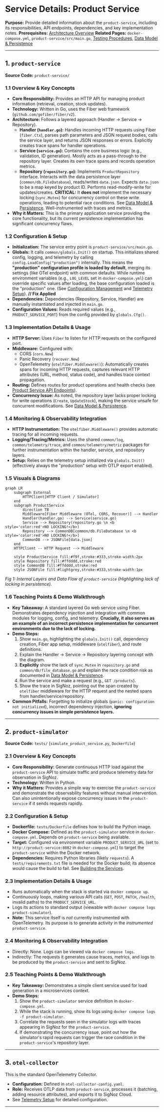 # Service Details: Product Service

**Purpose:** Provide detailed information about the `product-service`, including its responsibilities, API endpoints, dependencies, and key implementation notes.
**Prerequisites:** [Architecture Overview](./Architecture_Overview.md)
**Related Pages:** `docker-compose.yml`, `product-service/src/main.go`, [Testing Procedures](../../development/Testing_Procedures.md), [Data Model & Persistence](./Data_Model_&_Persistence.md)

---

## 1. `product-service`

**Source Code:** `product-service/`

### 1.1 Overview & Key Concepts

*   **Core Responsibility:** Provides an HTTP API for managing product information (retrieval, creation, stock updates).
*   **Technology:** Written in Go, uses the Fiber web framework (`github.com/gofiber/fiber/v2`).
*   **Architecture:** Follows a layered approach (Handler -> Service -> Repository).
    *   **Handler (`handler.go`):** Handles incoming HTTP requests using Fiber (`fiber.Ctx`), parses path parameters and JSON request bodies, calls the service layer, and returns JSON responses or errors. Explicitly creates trace spans for handler operations.
    *   **Service (`service.go`):** Contains the core business logic (e.g., validation, ID generation). Mostly acts as a pass-through to the repository layer. Creates its own trace spans and records operation metrics.
    *   **Repository (`repository.go`):** Implements `ProductRepository` interface. Interacts with the data persistence layer (`common/db.FileDatabase`), reads/writes `data.json`. Expects `data.json` to be a map keyed by product ID. Performs read-modify-write for updates/creates. **CRITICAL:** It **does not** implement the necessary locking (`sync.Mutex`) for concurrency control on these write operations, leading to potential race conditions. See [Data Model & Persistence](./Data_Model_&_Persistence.md). Well-instrumented with traces and metrics.
*   **Why it Matters:** This is the primary application service providing the core functionality, but its current persistence implementation has significant concurrency flaws.

### 1.2 Configuration & Setup

*   **Initialization:** The service entry point is `product-service/src/main.go`.
*   **Globals:** It calls `common/globals.Init()` on startup. This initializes shared config, logging, and telemetry by calling `config.LoadConfig("production")` internally. This means the **"production" configuration profile is loaded by default**, merging its settings (like OTel endpoint) with common defaults. While runtime environment variables (e.g., `LOG_LEVEL` set in `docker-compose.yml`) can override specific values after loading, the base configuration loaded is the "production" one. (See [Configuration Management](../../development/Configuration_Management.md) and [Telemetry Setup](../../monitoring/Telemetry_Setup.md)). **// Fix Applied**
*   **Dependencies:** Dependencies (Repository, Service, Handler) are manually instantiated and injected in `main.go`.
*   **Configuration Values:** Reads required values (e.g., `PRODUCT_SERVICE_PORT`) from the config provided by `globals.Cfg()`.

### 1.3 Implementation Details & Usage

*   **HTTP Server:** Uses `Fiber` to listen for HTTP requests on the configured port.
*   **Middleware:** Configured with:
    *   CORS (`cors.New`)
    *   Panic Recovery (`recover.New`)
    *   OpenTelemetry (`otelfiber.Middleware()`): Automatically creates spans for incoming HTTP requests, captures relevant HTTP attributes (URL, method, status code), and handles trace context propagation.
*   **Routing:** Defines routes for product operations and health checks (see [Product Service API Endpoints](../../features/product_service/Product_Service_API_Endpoints.md)).
*   **Concurrency Issue:** As noted, the repository layer lacks proper locking for write operations (`Create`, `UpdateStock`), making the service unsafe for concurrent modifications. See [Data Model & Persistence](./Data_Model_&_Persistence.md).

### 1.4 Monitoring & Observability Integration

*   **HTTP Instrumentation:** The `otelfiber.Middleware()` provides automatic tracing for all incoming requests.
*   **Logging/Tracing/Metrics:** Uses the shared `common/log`, `common/telemetry/trace`, and `common/telemetry/metric` packages for further instrumentation within the handler, service, and repository layers.
*   **Setup:** Relies on the telemetry setup initialized via `globals.Init()` (effectively always the "production" setup with OTLP export enabled).

### 1.5 Visuals & Diagrams

```mermaid
graph LR
    subgraph External
        HTTPClient[HTTP Client / Simulator]
    end
    subgraph ProductService
        direction TB
        Middleware[Fiber Middleware (OTel, CORS, Recover)] --> Handler
        Handler(handler.go) --> Service(service.go)
        Service --> Repository(repository.go \n <b style='color:red'>NO LOCKING!</b>)
        Repository --> CommonDB[common/db.FileDatabase \n <b style='color:red'>NO LOCKING!</b>]
        CommonDB --> JSONFile[data.json]
    end
    HTTPClient -- HTTP Request --> Middleware

    style ProductService fill:#f9f,stroke:#333,stroke-width:2px
    style Repository fill:#ffdddd,stroke:red
    style CommonDB fill:#ffdddd,stroke:red
    style JSONFile fill:#lightgrey,stroke:#333,stroke-width:1px
```
*Fig 1: Internal Layers and Data Flow of `product-service` (Highlighting lack of locking in persistence).*

### 1.6 Teaching Points & Demo Walkthrough

*   **Key Takeaway:** A standard layered Go web service using Fiber. Demonstrates dependency injection and integration with common modules for logging, config, and telemetry. **Crucially, it also serves as an example of an incorrect persistence implementation for concurrent environments due to the lack of locking.**
*   **Demo Steps:**
    1.  Show `main.go`, highlighting the `globals.Init()` call, dependency creation, Fiber app setup, middleware (`otelfiber`), and route definitions.
    2.  Explain the Handler -> Service -> Repository layering concept with the diagram.
    3.  **Explicitly** show the lack of `sync.Mutex` in `repository.go` and `common/db/file_database.go` and explain the race condition risk as documented in [Data Model & Persistence](./Data_Model_&_Persistence.md).
    4.  Run the service and make a request (e.g., `GET /products`).
    5.  Show the trace in SigNoz, pointing out the span created by `otelfiber` middleware for the HTTP request and the nested spans from handler/service/repository.
*   **Common Pitfalls:** Forgetting to initialize globals (`panic: configuration not initialized`), incorrect dependency injection, **ignoring concurrency issues in simple persistence layers.**

---

## 2. `product-simulator`

**Source Code:** `tests/` (`simulate_product_service.py`, `Dockerfile`)

### 2.1 Overview & Key Concepts

*   **Core Responsibility:** Generate continuous HTTP load against the `product-service` API to simulate traffic and produce telemetry data for observation in SigNoz.
*   **Technology:** Written in Python.
*   **Why it Matters:** Provides a simple way to exercise the `product-service` and demonstrate the observability features without manual intervention. Can also unintentionally expose concurrency issues in the `product-service` if it sends requests rapidly.

### 2.2 Configuration & Setup

*   **Dockerfile:** `tests/Dockerfile` defines how to build the Python image.
*   **Docker Compose:** Defined as the `product-simulator` service in `docker-compose.yml`. Depends on `product-service` being available.
*   **Target:** Configured via environment variable `PRODUCT_SERVICE_URL` (set to `http://product-service:8082` in `docker-compose.yml`) to target the `product-service` within the Docker network.
*   **Dependencies:** Requires Python libraries (likely `requests`). A `tests/requirements.txt` file is needed for the Docker build; its absence would cause the build to fail. See [Building the Services](../../development/Building_the_Services.md).

### 2.3 Implementation Details & Usage

*   Runs automatically when the stack is started via `docker compose up`.
*   Continuously loops, making various API calls (`GET`, `POST`, `PATCH`, `/health`, invalid paths) to the `PRODUCT_SERVICE_URL`.
*   Logs its actions to standard output (viewable with `docker compose logs product-simulator`).
*   **Note:** This service itself is *not* currently instrumented with OpenTelemetry. Its purpose is to generate activity in the *instrumented* `product-service`.

### 2.4 Monitoring & Observability Integration

*   Directly: None. Logs can be viewed via `docker compose logs`.
*   Indirectly: The requests it generates cause traces, metrics, and logs to be produced by the `product-service` and sent to SigNoz.

### 2.5 Teaching Points & Demo Walkthrough

*   **Key Takeaway:** Demonstrates a simple client service used for load generation in a microservices context.
*   **Demo Steps:**
    1.  Show the `product-simulator` service definition in `docker-compose.yml`.
    2.  While the stack is running, show its logs using `docker compose logs -f product-simulator`.
    3.  Correlate the requests seen in the simulator logs with traces appearing in SigNoz for the `product-service`.
    4.  If demonstrating the concurrency issue, point out how the simulator's rapid requests can trigger the race condition in the `product-service`'s repository layer.

---

## 3. `otel-collector`

This is the standard OpenTelemetry Collector.
*   **Configuration:** Defined in `otel-collector-config.yaml`.
*   **Role:** Receives OTLP data from `product-service`, processes it (batching, adding resource attributes), and exports it to SigNoz Cloud.
*   See [Telemetry Setup](../../monitoring/Telemetry_Setup.md) for detailed configuration.

---


